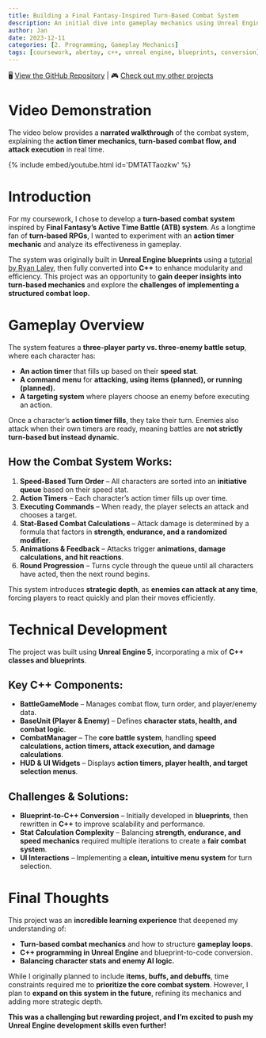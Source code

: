 ```yaml
---
title: Building a Final Fantasy-Inspired Turn-Based Combat System
description: An initial dive into gameplay mechanics using Unreal Engine
author: Jan
date: 2023-12-11
categories: [2. Programming, Gameplay Mechanics]
tags: [coursework, abertay, c++, unreal engine, blueprints, conversion]
---
```


🖥️ [View the GitHub Repository](https://github.com/JanHuss/GameplayMechanics) | 🎮 [Check out my other projects](https://janhuss.github.io/categories/)

# Video Demonstration

The video below provides a **narrated walkthrough** of the combat system, explaining the 
**action timer mechanics, turn-based combat flow, and attack execution** in real time.

{% include embed/youtube.html id='DMTATTaozkw' %}

# Introduction

For my coursework, I chose to develop a **turn-based combat system** inspired by **Final Fantasy’s 
Active Time Battle (ATB) system**. As a longtime fan of **turn-based RPGs**, I wanted to 
experiment with an **action timer mechanic** and analyze its effectiveness in gameplay.

The system was originally built in **Unreal Engine blueprints** using a [tutorial by Ryan Laley](https://www.youtube.com/playlist?list=PL4G2bSPE_8une98EVjO89lJTkxJDVz217), 
then fully converted into **C++** to enhance modularity and efficiency. This project was an 
opportunity to **gain deeper insights into turn-based mechanics** and explore the **challenges of 
implementing a structured combat loop.**

# Gameplay Overview

The system features a **three-player party vs. three-enemy battle setup**, where each 
character has:

- **An action timer** that fills up based on their **speed stat**.
- **A command menu** for **attacking, using items (planned), or running (planned).**
- **A targeting system** where players choose an enemy before executing an action.

Once a character’s **action timer fills**, they take their turn. Enemies also attack when 
their own timers are ready, meaning battles are **not strictly turn-based but instead dynamic**.

## How the Combat System Works:

1. **Speed-Based Turn Order** – All characters are sorted into an **initiative queue** based on 
their speed stat.
2. **Action Timers** – Each character’s action timer fills up over time.
3. **Executing Commands** – When ready, the player selects an attack and chooses a target.
4. **Stat-Based Combat Calculations** – Attack damage is determined by a formula that factors 
in **strength, endurance, and a randomized modifier**.
5. **Animations & Feedback** – Attacks trigger **animations, damage calculations, and hit 
reactions**.
6. **Round Progression** – Turns cycle through the queue until all characters have acted, 
then the next round begins.

This system introduces **strategic depth**, as **enemies can attack at any time**, forcing 
players to react quickly and plan their moves efficiently.

# Technical Development

The project was built using **Unreal Engine 5**, incorporating a mix of **C++ classes and 
blueprints**.

## Key C++ Components:

- **BattleGameMode** – Manages combat flow, turn order, and player/enemy data.
- **BaseUnit (Player & Enemy)** – Defines **character stats, health, and combat logic**.
- **CombatManager** – The **core battle system**, handling **speed calculations, action timers, 
attack execution, and damage calculations**.
- **HUD & UI Widgets** – Displays **action timers, player health, and target selection menus**.

## Challenges & Solutions:
- **Blueprint-to-C++ Conversion** – Initially developed in **blueprints**, then rewritten in 
**C++** to improve scalability and performance.
- **Stat Calculation Complexity** – Balancing **strength, endurance, and speed mechanics** 
required multiple iterations to create a **fair combat system**.
- **UI Interactions** – Implementing a **clean, intuitive menu system** for turn selection.

# Final Thoughts

This project was an **incredible learning experience** that deepened my understanding of:
- **Turn-based combat mechanics** and how to structure **gameplay loops**.
- **C++ programming in Unreal Engine** and blueprint-to-code conversion.
- **Balancing character stats and enemy AI logic.**

While I originally planned to include **items, buffs, and debuffs**, time constraints required 
me to **prioritize the core combat system**. However, I plan to **expand on this system in the 
future**, refining its mechanics and adding more strategic depth.

**This was a challenging but rewarding project, and I’m excited to push my Unreal Engine 
development skills even further!**
